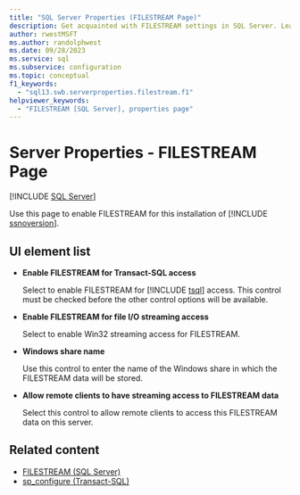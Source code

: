 ```yaml
---
title: "SQL Server Properties (FILESTREAM Page)"
description: Get acquainted with FILESTREAM settings in SQL Server. Learn how to turn on FILESTREAM, and see how to configure remote client access and other properties.
author: rwestMSFT
ms.author: randolphwest
ms.date: 09/28/2023
ms.service: sql
ms.subservice: configuration
ms.topic: conceptual
f1_keywords:
  - "sql13.swb.serverproperties.filestream.f1"
helpviewer_keywords:
  - "FILESTREAM [SQL Server], properties page"
---
```

# Server Properties - FILESTREAM Page

[!INCLUDE [SQL Server](../../includes/applies-to-version/sqlserver.md)]

Use this page to enable FILESTREAM for this installation of [!INCLUDE [ssnoversion](../../includes/ssnoversion-md.md)].

## UI element list

- **Enable FILESTREAM for Transact-SQL access**

  Select to enable FILESTREAM for [!INCLUDE [tsql](../../includes/tsql-md.md)] access. This control must be checked before the other control options will be available.

- **Enable FILESTREAM for file I/O streaming access**

  Select to enable Win32 streaming access for FILESTREAM.

- **Windows share name**

  Use this control to enter the name of the Windows share in which the FILESTREAM data will be stored.

- **Allow remote clients to have streaming access to FILESTREAM data**

  Select this control to allow remote clients to access this FILESTREAM data on this server.

## Related content

- [FILESTREAM (SQL Server)](../../relational-databases/blob/filestream-sql-server.md)
- [sp_configure (Transact-SQL)](../../relational-databases/system-stored-procedures/sp-configure-transact-sql.md)
